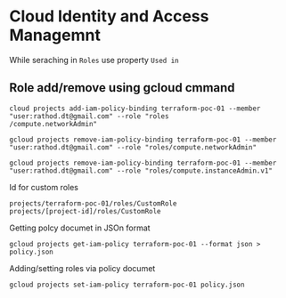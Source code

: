 # Cloud Identity and Access Managemnt
While seraching in `Roles` use property `Used in`

## Role add/remove using gcloud cmmand
```
cloud projects add-iam-policy-binding terraform-poc-01 --member "user:rathod.dt@gmail.com" --role "roles
/compute.networkAdmin"

gcloud projects remove-iam-policy-binding terraform-poc-01 --member "user:rathod.dt@gmail.com" --role "roles/compute.networkAdmin"

gcloud projects remove-iam-policy-binding terraform-poc-01 --member "user:rathod.dt@gmail.com" --role "roles/compute.instanceAdmin.v1"
```

Id for custom roles
```
projects/terraform-poc-01/roles/CustomRole
projects/[project-id]/roles/CustomRole
```

Getting polcy documet in JSOn format
```
gcloud projects get-iam-policy terraform-poc-01 --format json > policy.json
```

Adding/setting roles via policy documet
```
gcloud projects set-iam-policy terraform-poc-01 policy.json
```